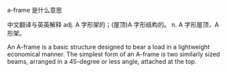 a-frame 是什么意思 
 
中文翻译与英英解释
 adj.
A 字形架的；(屋顶)A 字形结构的。
n.
A 字形屋顶，A 形架。
 
 
An A-frame is a basic structure designed to bear a load in a lightweight economical manner. The simplest form of an A-frame is two similarly sized beams, arranged in a 45-degree or less angle, attached at the top. 
 
